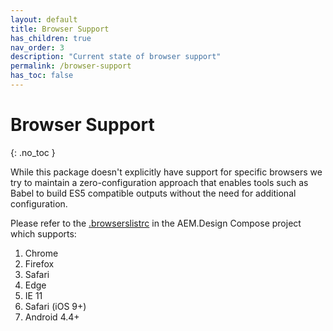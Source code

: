 ```yaml
---
layout: default
title: Browser Support
has_children: true
nav_order: 3
description: "Current state of browser support"
permalink: /browser-support
has_toc: false
---
```


# Browser Support
{: .no_toc }

While this package doesn't explicitly have support for specific browsers we try to maintain a zero-configuration approach that enables tools such as Babel to build ES5 compatible outputs without the need for additional configuration.

Please refer to the [.browserslistrc](https://github.com/aem-design/aemdesign-aem-support/blob/master/aemdesign-aem-compose/.browserslistrc) in the AEM.Design Compose project which supports:

1. Chrome
2. Firefox
3. Safari
4. Edge
5. IE 11
6. Safari (iOS 9+)
7. Android 4.4+
